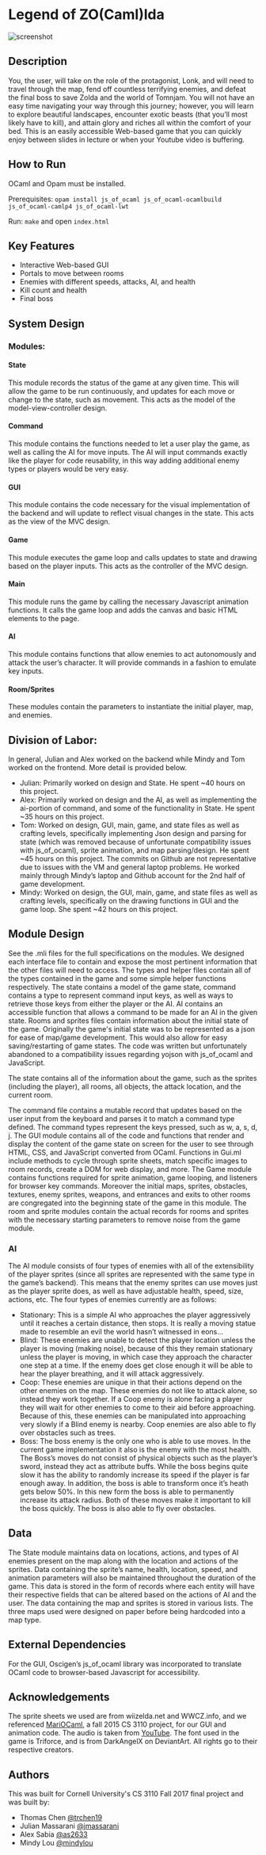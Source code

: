 # Legend of ZO(Caml)lda

![screenshot](https://github.com/mindylou/legend-of-tomnjam/blob/master/styles/screenshot.png)

## Description
You, the user, will take on the role of the protagonist, Lonk, and will need to travel through the 
map, fend off countless terrifying enemies, and defeat the final boss to save Zolda and the world of Tomnjam. You will not have an easy time navigating your way through this journey; however, you will learn to explore beautiful landscapes, encounter exotic beasts (that you’ll most likely have to kill), and attain glory and riches all within the comfort of your bed. This is an easily accessible Web-based game that you can quickly enjoy between slides in lecture or when your Youtube video is buffering.

## How to Run
OCaml and Opam must be installed. 

Prerequisites:
`opam install js_of_ocaml js_of_ocaml-ocamlbuild js_of_ocaml-camlp4 js_of_ocaml-lwt`

Run:
`make` and open `index.html`

## Key Features
- Interactive Web-based GUI
- Portals to move between rooms
- Enemies with different speeds, attacks, AI, and health
- Kill count and health
- Final boss

## System Design
### Modules: 

#### State
This module records the status of the game at any given time. This will allow the game to be run continuously, and updates for each move or change to the state, such as movement. This acts as the model of the model-view-controller design.

#### Command
This module contains the functions needed to let a user play the game, as well as calling the AI for move inputs. The AI will input commands exactly like the player for code reusability, in this way adding additional enemy types or players would be very easy.

#### GUI
This module contains the code necessary for the visual implementation of the backend and will update to reflect visual changes in the state. This acts as the view of the MVC design.

#### Game
This module executes the game loop and calls updates to state and drawing based on the player inputs. This acts as the controller of the MVC design. 

#### Main
This module runs the game by calling the necessary Javascript animation functions. It calls the game loop and adds the canvas and basic HTML elements to the page.

#### AI
This module contains functions that allow enemies to act autonomously and attack the user’s character. It will provide commands in a fashion to emulate key inputs.

#### Room/Sprites
These modules contain the parameters to instantiate the initial player, map, and enemies.

## Division of Labor:
In general, Julian and Alex worked on the backend while Mindy and Tom worked on the frontend. More detail is provided below.
- Julian: Primarily worked on design and State. He spent ~40 hours on this project.
- Alex: Primarily worked on design and the AI, as well as implementing the ai-portion of command, and some of the functionality in State. He spent ~35 hours on this project.
- Tom: Worked on design, GUI, main, game, and state files as well as crafting levels, specifically implementing Json design and parsing for state (which was removed because of unfortunate compatibility issues with js_of_ocaml), sprite animation, and map parsing/design. He spent ~45 hours on this project. The commits on Github are not representative due to issues with the VM and general laptop problems. He worked mainly through Mindy’s laptop and Github account for the 2nd half of game development. 
- Mindy: Worked on design, the GUI, main, game, and state files as well as crafting levels, specifically on the drawing functions in GUI and the game loop. She spent ~42 hours on this project. 

## Module Design
See the .mli files for the full specifications on the modules.
We designed each interface file to contain and expose the most pertinent information that the other files will need to access. The types and helper files contain all of the types contained in the game and some simple helper functions respectively. The state contains a model of the game state, command contains a type to represent command input keys, as well as ways to retrieve those keys from either the player or the AI. AI contains an accessible function that allows a command to be made for an AI in the given state. Rooms and sprites files contain information about the initial state of the game. Originally the game's initial state was to be represented as a json for ease of map/game development. This would also allow for easy saving/restarting of game states. The code was written but unfortunately abandoned to a compatibility issues regarding yojson with js_of_ocaml and JavaScript.

The state contains all of the information about the game, such as the sprites (including the player), all rooms, all objects, the attack location, and the current room.

The command file contains a mutable record that updates based on the user input from the keyboard and parses it to match a command type defined. The command types represent the keys pressed, such as w, a, s, d, j.
The GUI module contains all of the code and functions that render and display the content of the game state on screen for the user to see through HTML, CSS, and JavaScript converted from OCaml. Functions in Gui.ml include methods to cycle through sprite sheets, match specific images to room records, create a DOM for web display, and more. The Game module contains functions required for sprite animation, game looping, and listeners for browser key commands. Moreover the initial maps, sprites, obstacles, textures, enemy sprites, weapons, and entrances and exits to other rooms are congregated into the beginning state of the game in this module.  The room and sprite modules contain the actual records for rooms and sprites with the necessary starting parameters to remove noise from the game module. 

### AI
The AI module consists of four types of enemies with all of the extensibility of the player sprites (since all sprites are represented with the same type in the game’s backend). This means that the enemy sprites can use moves just as the player sprite does, as well as have adjustable health, speed, size, actions, etc. The four types of enemies currently are as follows:

- Stationary: This is a simple AI who approaches the player aggressively until it reaches a certain distance, then stops. It is really a moving statue made to resemble an evil the world hasn’t witnessed in eons…
- Blind: These enemies are unable to detect the player location unless the player is moving (making noise), because of this they remain stationary unless the player is moving, in which case they approach the character one step at a time. If the enemy does get close enough it will be able to hear the player breathing, and it will attack aggressively.
- Coop: These enemies are unique in that their actions depend on the other enemies on the map. These enemies do not like to attack alone, so instead they work together. If a Coop enemy is alone facing a player they will wait for other enemies to come to their aid before approaching. Because of this, these enemies can be manipulated into approaching very slowly if a Blind enemy is nearby. Coop enemies are also able to fly over obstacles such as trees.
- Boss: The boss enemy is the only one who is able to use moves. In the current game implementation it also is the enemy with the most health. The Boss’s moves do not consist of physical objects such as the player’s sword, instead they act as attribute buffs. While the boss begins quite slow it has the ability to randomly increase its speed if the player is far enough away. In addition, the boss is able to transform once it’s heath gets below 50%. In this new form the boss is able to permanently increase its attack radius. Both of these moves make it important to kill the boss quickly. The boss is also able to fly over obstacles. 

## Data
The State module maintains data on locations, actions, and types of AI enemies present on the map along with the location and actions of the sprites. Data containing the sprite’s name, health, location, speed, and animation parameters will also be maintained throughout the duration of the game. This data is stored in the form of records where each entity will have their respective fields that can be altered based on the actions of AI and the user. The data containing the map and sprites is stored in various lists. The three maps used were designed on paper before being hardcoded into a map type. 

## External Dependencies
For the GUI, Oscigen’s js_of_ocaml library was incorporated  to translate OCaml code to browser-based Javascript for accessibility. 

## Acknowledgements
The sprite sheets we used are from wiizelda.net and WWCZ.info, and we referenced [MariOCaml](https://github.com/mahsu/MariOCaml), a fall 2015 CS 3110 project, for our GUI and animation code. The audio is taken from [YouTube](https://www.youtube.com/watch?v=scicO4v8d3M). The font used in the game is Triforce, and is from DarkAngelX on DeviantArt. All rights go to their respective creators. 

## Authors
This was built for Cornell University's CS 3110 Fall 2017 final project and was built by:
- Thomas Chen [@trchen19](https://github.com/trchen19)
- Julian Massarani [@jmassarani](https://github.com/jmassarani)
- Alex Sabia [@as2633](https://github.com/as2633)
- Mindy Lou [@mindylou](https://github.com/mindylou)

